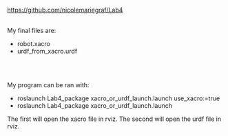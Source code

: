 https://github.com/nicolemariegraf/Lab4<br>
<br>
<p>My final files are:<br>
<ul>
	<li>robot.xacro <br>
	<li>urdf_from_xacro.urdf <br></p>
</ul>
<br>
<br>
<p>My program can be ran with:
<ul>
	<li>roslaunch Lab4_package xacro_or_urdf_launch.launch use_xacro:=true <br>
	<li>roslaunch Lab4_package xacro_or_urdf_launch.launch <br>
</ul>
The first will open the xacro file in rviz. The second will open the urdf file in <br>
rviz.<br></p>

